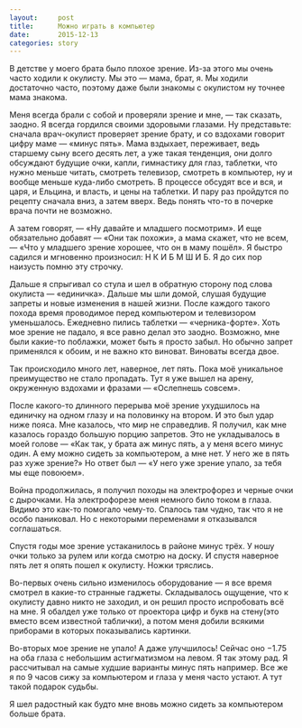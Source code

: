 ```yaml
---
layout:     post
title:      Можно играть в компьютер
date:       2015-12-13
categories: story
---
```


В детстве у моего брата было плохое зрение. Из-за этого мы очень часто ходили к окулисту. Мы это — мама, брат, я. Мы ходили достаточно часто, поэтому даже были знакомы с окулистом ну точнее мама знакома.

Меня всегда брали с собой и проверяли зрение и мне, — так сказать, заодно. Я всегда гордился своими здоровыми глазами. Ну представьте: сначала врач-окулист проверяет зрение брату, и со вздохами говорит цифру маме — «минус пять». Мама вздыхает, переживает, ведь старшему сыну всего десять лет, а уже такая тенденция, они долго обсуждают будущие очки, капли, гимнастику для глаз, таблетки, что нужно меньше читать, смотреть телевизор, смотреть в компьютер, ну и вообще меньше куда-либо смотреть. В процессе обсудят все и вся, и царя, и Ельцина, и власть, и цены на таблетки. И пару раз пройдутся по рецепту сначала вниз, а затем вверх. Ведь понять что-то в почерке врача почти не возможно.

А затем говорят, — «Ну давайте и младшего посмотрим». И еще обязательно добавят — «Они так похожи», а мама скажет, что не всем, — «Что у младшего зрение хорошее, что он в маму пошёл». Я быстро садился и мгновенно произносил: Н К И Б М Ш И Б. Я до сих пор наизусть помню эту строчку.

Дальше я спрыгивал со стула и шел в обратную сторону под слова окулиста — «единичка». Дальше мы шли домой, слушая будущие запреты и новые изменения в нашей жизни. После каждого такого похода время проводимое перед компьютером и телевизором уменьшалось. Ежедневно пились таблетки — «черника-форте». Хоть мое зрение не падало, я все равно делал это заодно. Возможно, мне были какие-то поблажки, может быть я просто забыл. Но обычно запрет применялся к обоим, и не важно кто виноват. Виноваты всегда двое.

Так происходило много лет, наверное, лет пять. Пока моё уникальное преимущество не стало пропадать. Тут я уже вышел на арену, окруженную вздохами и фразами — «Ослепнешь совсем».

После какого-то длинного перерыва моё зрение ухудшилось на единичку на одном глазу и на половинку на втором. И это был удар ниже пояса. Мне казалось, что мир не справедлив. Я получил, как мне казалось гораздо большую порцию запретов. Это не укладывалось в моей голове — «Как так, у брата аж минус пять, а у меня всего минус один. А ему можно сидеть за компьютером, а мне нет. У него же в пять раз хуже зрение?» Но ответ был — «У него уже зрение упало, за тебя мы еще повоюем».

Война продолжилась, я получил походы на электрофорез и черные очки с дырочками. На электрофорезе меня немного било током в глаза. Видимо это как-то помогало чему-то. Спалось там чудно, так что я не особо паниковал. Но с некоторыми переменами я отказывался соглашаться.

Спустя годы мое зрение устаканилось в районе минус трёх. У ношу очки только за рулем или когда смотрю на доску. И спустя наверное пять лет я опять пошел к окулисту. Ножки тряслись.

Во-первых очень сильно изменилось оборудование — я все время смотрел в какие-то странные гаджеты. Складывалось ощущение, что к окулисту давно никто не заходил, и он решил просто испробовать всё на мне. Я обалдел уже только от проектора цифр и букв на стену(это вместо всем известной таблички), а потом меня добили всякими приборами в которых показывались картинки.

Во-вторых мое зрение не упало! А даже улучшилось! Сейчас оно −1.75 на оба глаза с небольшим астигматизмом на левом. Я так этому рад. Я рассчитывал на самые худшие варианты минус пять например. Все же я по 9 часов сижу за компьютером и глаза у меня часто устают. А тут такой подарок судьбы.

Я шел радостный как будто мне вновь можно сидеть за компьютером больше брата.